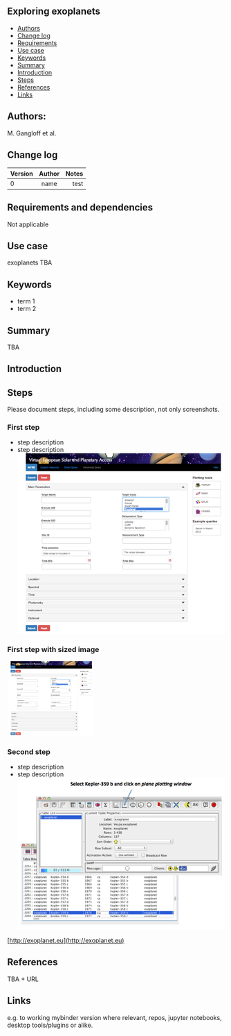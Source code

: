## Exploring exoplanets

* [Authors](#authors)
* [Change log](#change-log)
* [Requirements](#requirements-and-dependencies)
* [Use case](#use-case)
* [Keywords](#keywords)
* [Summary](#summary)
* [Introduction](#introduction)
* [Steps](#steps)
* [References](#references)
* [Links](#links)

## Authors:

M. Gangloff et al.

## Change log

| Version       | Author        | Notes  |
| ------------- |:-------------:| -----: |
| 0             | name          | test   |


## Requirements and dependencies
 Not applicable

## Use case
exoplanets TBA

## Keywords
* term 1
* term 2 

## Summary
TBA

## Introduction

## Steps
Please document steps, including some description, not only screenshots.

### First step
* step description
* step description
![1](https://raw.githubusercontent.com/aprossi/vespa-test-tutorial/master/IMG/1.png)

### First step with sized image
<img src="https://raw.githubusercontent.com/aprossi/vespa-test-tutorial/master/IMG/1.png" width="200">

### Second step
* step description
* step description
![7](https://raw.githubusercontent.com/aprossi/vespa-test-tutorial/master/IMG/7.png)

[http://exoplanet.eu](http://exoplanet.eu)


## References

TBA + URL


## Links
e.g. to working mybinder version where relevant, repos, jupyter notebooks, desktop tools/plugins or alike.
